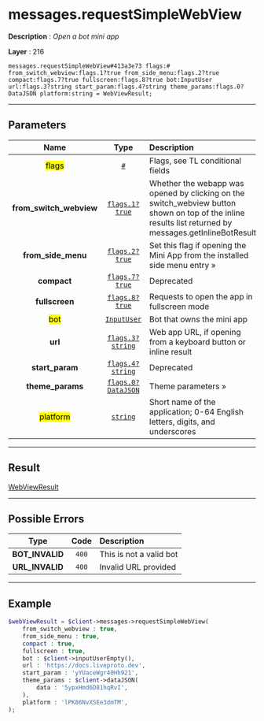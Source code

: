 # messages.requestSimpleWebView

**Description** : *Open a bot mini app*

**Layer** : 216

```tl
messages.requestSimpleWebView#413a3e73 flags:# from_switch_webview:flags.1?true from_side_menu:flags.2?true compact:flags.7?true fullscreen:flags.8?true bot:InputUser url:flags.3?string start_param:flags.4?string theme_params:flags.0?DataJSON platform:string = WebViewResult;
```

---

## Parameters

| Name | Type | Description |
| :---: | :---: | :--- |
| <mark>flags</mark> | [`#`](type/#) | Flags, see TL conditional fields |
| **from_switch_webview** | [`flags.1?true`](type/true) | Whether the webapp was opened by clicking on the switch_webview button shown on top of the inline results list returned by messages.getInlineBotResults |
| **from_side_menu** | [`flags.2?true`](type/true) | Set this flag if opening the Mini App from the installed side menu entry » |
| **compact** | [`flags.7?true`](type/true) | Deprecated |
| **fullscreen** | [`flags.8?true`](type/true) | Requests to open the app in fullscreen mode |
| <mark>bot</mark> | [`InputUser`](type/InputUser) | Bot that owns the mini app |
| **url** | [`flags.3?string`](type/string) | Web app URL, if opening from a keyboard button or inline result |
| **start_param** | [`flags.4?string`](type/string) | Deprecated |
| **theme_params** | [`flags.0?DataJSON`](type/DataJSON) | Theme parameters » |
| <mark>platform</mark> | [`string`](type/string) | Short name of the application; 0-64 English letters, digits, and underscores |

---

## Result

[WebViewResult](type/WebViewResult)

---

## Possible Errors

| Type | Code | Description |
| :---: | :---: | :--- |
| **BOT_INVALID** | `400` | This is not a valid bot |
| **URL_INVALID** | `400` | Invalid URL provided |

---

## Example

```php
$webViewResult = $client->messages->requestSimpleWebView(
	from_switch_webview : true,
	from_side_menu : true,
	compact : true,
	fullscreen : true,
	bot : $client->inputUserEmpty(),
	url : 'https://docs.liveproto.dev',
	start_param : 'yYUaceWgr40Hh921',
	theme_params : $client->dataJSON(
		data : '5ypxHmd6D81hqRvI',
	),
	platform : 'lPK86NvXSEe3dmTM',
);
```